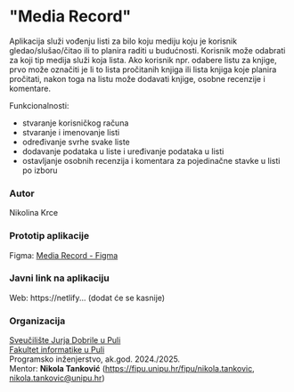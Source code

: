 # "Media Record"

Aplikacija služi vođenju listi za bilo koju mediju  koju je korisnik gledao/slušao/čitao ili to planira raditi u budućnosti. Korisnik može odabrati za koji tip medija služi koja lista. Ako korisnik npr. odabere listu za knjige, prvo može označiti je li to lista pročitanih knjiga ili lista knjiga koje planira pročitati, nakon toga na listu može dodavati knjige, osobne recenzije i komentare. 

Funkcionalnosti:
- stvaranje korisničkog računa 
- stvaranje i imenovanje listi
- određivanje svrhe svake liste
- dodavanje podataka u liste i uređivanje podataka u listi
- ostavljanje osobnih recenzija i komentara za pojedinačne stavke u listi po izboru


### Autor
Nikolina Krce


### Prototip aplikacije

Figma: [Media Record - Figma](https://www.figma.com/proto/Qyz4jHr9P3jTMsSs7yaDl8/Media-Record?node-id=1101-60&p=f&t=D22yWXWPmv3oFdw1-1&scaling=scale-down&content-scaling=fixed&page-id=0%3A1&starting-point-node-id=1101%3A60)

### Javni link na aplikaciju

Web: https://netlify... (dodat će se kasnije)

### Organizacija

[Sveučilište Jurja Dobrile u Puli](http://www.unipu.hr/)  
[Fakultet informatike u Puli](https://fipu.unipu.hr/)  
Programsko inženjerstvo, ak.god. 2024./2025.  
Mentor: **Nikola Tanković** (https://fipu.unipu.hr/fipu/nikola.tankovic, nikola.tankovic@unipu.hr)
